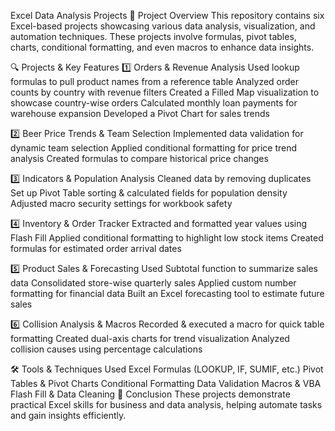 Excel Data Analysis Projects
📌 Project Overview
This repository contains six Excel-based projects showcasing various data analysis, visualization, and automation techniques. These projects involve formulas, pivot tables, charts, conditional formatting, and even macros to enhance data insights.

🔍 Projects & Key Features
1️⃣ Orders & Revenue Analysis
Used lookup formulas to pull product names from a reference table
Analyzed order counts by country with revenue filters
Created a Filled Map visualization to showcase country-wise orders
Calculated monthly loan payments for warehouse expansion
Developed a Pivot Chart for sales trends

2️⃣ Beer Price Trends & Team Selection
Implemented data validation for dynamic team selection
Applied conditional formatting for price trend analysis
Created formulas to compare historical price changes

3️⃣ Indicators & Population Analysis
Cleaned data by removing duplicates
Set up Pivot Table sorting & calculated fields for population density
Adjusted macro security settings for workbook safety

4️⃣ Inventory & Order Tracker
Extracted and formatted year values using Flash Fill
Applied conditional formatting to highlight low stock items
Created formulas for estimated order arrival dates

5️⃣ Product Sales & Forecasting
Used Subtotal function to summarize sales data
Consolidated store-wise quarterly sales
Applied custom number formatting for financial data
Built an Excel forecasting tool to estimate future sales

6️⃣ Collision Analysis & Macros
Recorded & executed a macro for quick table formatting
Created dual-axis charts for trend visualization
Analyzed collision causes using percentage calculations

🛠️ Tools & Techniques Used
Excel Formulas (LOOKUP, IF, SUMIF, etc.)
Pivot Tables & Pivot Charts
Conditional Formatting
Data Validation
Macros & VBA
Flash Fill & Data Cleaning
📢 Conclusion
These projects demonstrate practical Excel skills for business and data analysis, helping automate tasks and gain insights efficiently.
